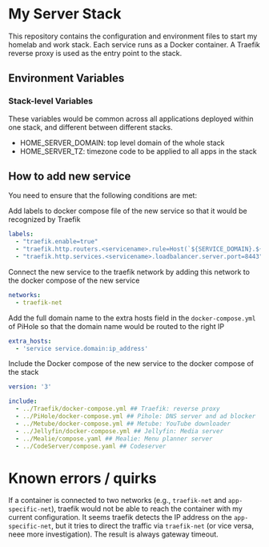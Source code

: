 # My Server Stack

This repository contains the configuration and environment files to start my homelab and work stack. Each service runs as a Docker container. A Traefik reverse proxy is used as the entry point to the stack.

## Environment Variables

### Stack-level Variables

These variables would be common across all applications deployed within one stack, and different between different stacks. 

- HOME_SERVER_DOMAIN: top level domain of the whole stack
- HOME_SERVER_TZ: timezone code to be applied to all apps in the stack



## How to add new service

You need to ensure that the following conditions are met:

Add labels to docker compose file of the new service so that it would be recognized by Traefik

```yaml
labels:
  - "traefik.enable=true"
  - "traefik.http.routers.<servicename>.rule=Host(`${SERVICE_DOMAIN}.${HOME_SERVER_DOMAIN}`)"
  - "traefik.http.services.<servicename>.loadbalancer.server.port=8443"
```

Connect the new service to the traefik network by adding this network to the docker compose of the new service

```yaml
networks:
  - traefik-net
```

Add the full domain name to the extra hosts field in the `docker-compose.yml` of PiHole so that the domain name would be routed to the right IP

```yaml
extra_hosts:
  - 'service service.domain:ip_address'
```

Include the Docker compose of the new service to the docker compose of the stack

```yaml
version: '3'

include:
  - ../Traefik/docker-compose.yml ## Traefik: reverse proxy
  - ../PiHole/docker-compose.yml ## Pihole: DNS server and ad blocker
  - ../Metube/docker-compose.yml ## Metube: YouTube downloader
  - ../Jellyfin/docker-compose.yml ## Jellyfin: Media server
  - ../Mealie/compose.yaml ## Mealie: Menu planner server
  - ../CodeServer/compose.yaml ## Codeserver
```


# Known errors / quirks

If a container is connected to two networks (e.g., `traefik-net` and `app-specific-net`), traefik would not be able to reach the container with my current configuration. It seems traefik detects the IP address on the `app-specific-net`, but it tries to direct the traffic via `traefik-net` (or vice versa, neee more investigation). The result is always gateway timeout.
